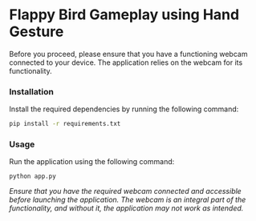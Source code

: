 # Flappy Bird Gameplay using Hand Gesture

Before you proceed, please ensure that you have a functioning webcam connected to your device. The application relies on the webcam for its functionality.

### Installation
Install the required dependencies by running the following command:

```bash
pip install -r requirements.txt
```

### Usage

Run the application using the following command:

```
python app.py
```

*Ensure that you have the required webcam connected and accessible before launching the application. The webcam is an integral part of the functionality, and without it, the application may not work as intended.*
